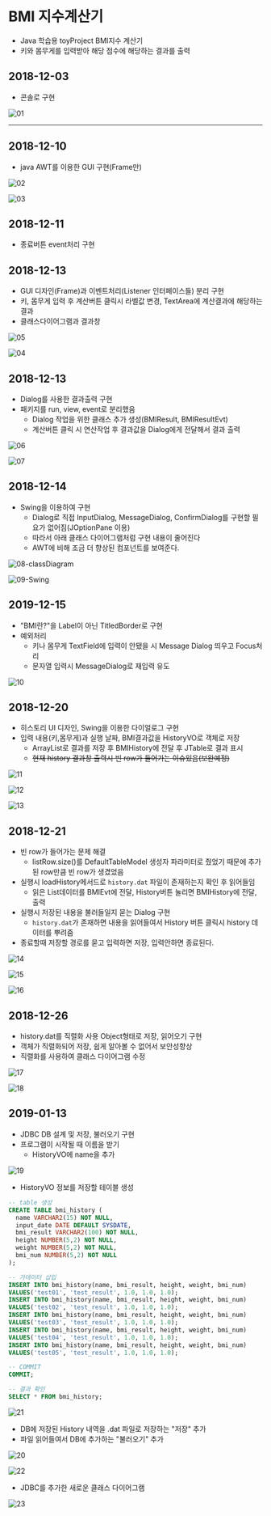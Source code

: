 # BMI 지수계산기

* Java 학습용 toyProject BMI지수 계산기
* 키와 몸무게를 입력받아 해당 점수에 해당하는 결과를 출력

## 2018-12-03
* 콘솔로 구현

![01](https://github.com/younggeun0/younggeun0.github.io/blob/master/_posts/img/toyProjects/bmi/bmi01.PNG?raw=true) 

---

## 2018-12-10
* java AWT를 이용한 GUI 구현(Frame만)


![02](https://github.com/younggeun0/younggeun0.github.io/blob/master/_posts/img/toyProjects/bmi/bmi02.png?raw=true) 

![03](https://github.com/younggeun0/younggeun0.github.io/blob/master/_posts/img/toyProjects/bmi/bmi03.png?raw=true) 



## 2018-12-11
* 종료버튼 event처리 구현


## 2018-12-13
* GUI 디자인(Frame)과 이벤트처리(Listener 인터페이스들) 분리 구현
* 키, 몸무게 입력 후 계산버튼 클릭시 라벨값 변경, TextArea에 계산결과에 해당하는 결과 
* 클래스다이어그램과 결과창


![05](https://github.com/younggeun0/younggeun0.github.io/blob/master/_posts/img/toyProjects/bmi/bmi05.png) 

![04](https://github.com/younggeun0/younggeun0.github.io/blob/master/_posts/img/toyProjects/bmi/bmi04.png)



## 2018-12-13
* Dialog를 사용한 결과출력 구현
* 패키지를 run, view, event로 분리했음
  * Dialog 작업을 위한 클래스 추가 생성(BMIResult, BMIResultEvt)
  * 계산버튼 클릭 시 연산작업 후 결과값을 Dialog에게 전달해서 결과 출력


![06](https://github.com/younggeun0/younggeun0.github.io/blob/master/_posts/img/toyProjects/bmi/bmi06.png)

![07](https://github.com/younggeun0/younggeun0.github.io/blob/master/_posts/img/toyProjects/bmi/bmi07.png)


## 2018-12-14
* Swing을 이용하여 구현
  * Dialog로 직접 InputDialog, MessageDialog, ConfirmDialog를 구현할 필요가 없어짐(JOptionPane 이용)
  * 따라서 아래 클래스 다이어그램처럼 구현 내용이 줄어진다
  * AWT에 비해 조금 더 향상된 컴포넌트를 보여준다.


![08-classDiagram](https://github.com/younggeun0/younggeun0.github.io/blob/master/_posts/img/toyProjects/bmi/bmi08.png)

![09-Swing](https://github.com/younggeun0/younggeun0.github.io/blob/master/_posts/img/toyProjects/bmi/bmi09.png)


## 2019-12-15
* "BMI란?"을 Label이 아닌 TitledBorder로 구현
* 예외처리
  * 키나 몸무게 TextField에 입력이 안됐을 시 Message Dialog 띄우고 Focus처리
  * 문자열 입력시 MessageDialog로 재입력 유도


![10](https://github.com/younggeun0/younggeun0.github.io/blob/master/_posts/img/toyProjects/bmi/bmi10.png) 


## 2018-12-20
* 히스토리 UI 디자인, Swing을 이용한 다이얼로그 구현
* 입력 내용(키,몸무게)과 실행 날짜, BMI결과값을 HistoryVO로 객체로 저장
  * ArrayList로 결과를 저장 후 BMIHistory에 전달 후 JTable로 결과 표시
  * ~~현재 history 결과창 출력시 빈 row가 들어가는 이슈있음(보완예정)~~

![11](https://github.com/younggeun0/younggeun0.github.io/blob/master/_posts/img/toyProjects/bmi/bmi11.png?raw=true) 

![12](https://github.com/younggeun0/younggeun0.github.io/blob/master/_posts/img/toyProjects/bmi/bmi12.png) 

![13](https://github.com/younggeun0/younggeun0.github.io/blob/master/_posts/img/toyProjects/bmi/bmi13.png) 


## 2018-12-21
* 빈 row가 들어가는 문제 해결
  * listRow.size()를 DefaultTableModel 생성자 파라미터로 줬었기 때문에 추가된 row만큼 빈 row가 생겼었음
* 실행시 loadHistory메서드로 `history.dat` 파일이 존재하는지 확인 후 읽어들임
  * 읽은 List데이터를 BMIEvt에 전달, History버튼 눌리면 BMIHistory에 전달, 출력
* 실행시 저장된 내용을 불러들일지 묻는 Dialog 구현
  * `history.dat`가 존재하면 내용을 읽어들여서 History 버튼 클릭시 history 데이터를 뿌려줌
* 종료할때 저장할 경로를 묻고 입력하면 저장, 입력안하면 종료된다.

![14](https://github.com/younggeun0/younggeun0.github.io/blob/master/_posts/img/toyProjects/bmi/bmi14.png) 

![15](https://github.com/younggeun0/younggeun0.github.io/blob/master/_posts/img/toyProjects/bmi/bmi15.png) 

![16](https://github.com/younggeun0/younggeun0.github.io/blob/master/_posts/img/toyProjects/bmi/bmi16.png) 

## 2018-12-26
* history.dat를 직렬화 사용 Object형태로 저장, 읽어오기 구현
* 객체가 직렬화되어 저장, 쉽게 알아볼 수 없어서 보안성향상
* 직렬화를 사용하여 클래스 다이어그램 수정

![17](https://github.com/younggeun0/younggeun0.github.io/blob/master/_posts/img/toyProjects/bmi/bmi17.png) 

![18](https://github.com/younggeun0/younggeun0.github.io/blob/master/_posts/img/toyProjects/bmi/bmi18.png) 

## 2019-01-13

* JDBC DB 설계 및 저장, 불러오기 구현
* 프로그램이 시작될 때 이름을 받기
	* HistoryVO에 name을 추가

![19](https://github.com/younggeun0/younggeun0.github.io/blob/master/_posts/img/toyProjects/bmi/bmi19.png) 

* HistoryVO 정보를 저장할 테이블 생성

```sql
-- table 생성
CREATE TABLE bmi_history (
  name VARCHAR2(15) NOT NULL,
  input_date DATE DEFAULT SYSDATE,
  bmi_result VARCHAR2(100) NOT NULL,
  height NUMBER(5,2) NOT NULL,
  weight NUMBER(5,2) NOT NULL,
  bmi_num NUMBER(5,2) NOT NULL
);

-- 가데이터 삽입
INSERT INTO bmi_history(name, bmi_result, height, weight, bmi_num)
VALUES('test01', 'test_result', 1.0, 1.0, 1.0);
INSERT INTO bmi_history(name, bmi_result, height, weight, bmi_num)
VALUES('test02', 'test_result', 1.0, 1.0, 1.0);
INSERT INTO bmi_history(name, bmi_result, height, weight, bmi_num)
VALUES('test03', 'test_result', 1.0, 1.0, 1.0);
INSERT INTO bmi_history(name, bmi_result, height, weight, bmi_num)
VALUES('test04', 'test_result', 1.0, 1.0, 1.0);
INSERT INTO bmi_history(name, bmi_result, height, weight, bmi_num)
VALUES('test05', 'test_result', 1.0, 1.0, 1.0);

-- COMMIT
COMMIT;

-- 결과 확인    
SELECT * FROM bmi_history;
```
![21](https://github.com/younggeun0/younggeun0.github.io/blob/master/_posts/img/toyProjects/bmi/bmi21.png) 


* DB에 저장된 History 내역을 .dat 파일로 저장하는 "저장" 추가
* 파일 읽어들여서 DB에 추가하는 "불러오기" 추가

![20](https://github.com/younggeun0/younggeun0.github.io/blob/master/_posts/img/toyProjects/bmi/bmi20.png) 

![22](https://github.com/younggeun0/younggeun0.github.io/blob/master/_posts/img/toyProjects/bmi/bmi22.png) 

* JDBC를 추가한 새로운 클래스 다이어그램

![23](https://github.com/younggeun0/younggeun0.github.io/blob/master/_posts/img/toyProjects/bmi/bmi23.png) 
